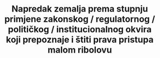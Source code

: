 ---
title: 'Napredak zemalja prema stupnju primjene zakonskog / regulatornog / političkog / institucionalnog okvira koji prepoznaje i štiti prava pristupa malom ribolovu'
permalink: /14-b-1/
sdg_goal: 14
layout: indicator
indicator: 14.b.1
indicator_variable: null
graph: null
graph_title: null
graph_type_description: null
graph_status_notes: 'Policy  Judgement'
variable_description: null
variable_notes: null
un_designated_tier: '3'
un_custodial_agency: FAO
target_id: 14.b
has_metadata: true
rationale_interpretation: 
goal_meta_link: 'http://unstats.un.org/sdgs/files/metadata-compilation/Metadata-Goal-14.pdf'
goal_meta_link_page: 20
indicator_name: '
Napredak zemalja prema stupnju primjene zakonskog / regulatornog / političkog / institucionalnog okvira koji prepoznaje i štiti prava pristupa malom ribolovu'
target: '
Omogućiti pristup malim obrtnicima ribarima morskim resursima i tržištu.'
actual_indicator_available: null
actual_indicator_available_description: null
method_of_computation: ''
comments_and_limitations: null
periodicity: null
time_period: null
unit_of_measure: null
disaggregation_categories: null
disaggregation_geography: null
indicator_definition: 'Indikator je formuliran kao Napredak po zemljama u usvajanju i provedbi zakonskog / regulatornog / političkog / institucionalnog okvira koji prepoznaje i štiti prava pristupa malom ribolovu. Taj pokazatelj mjeri aspekt  \ prava pristupa\ ". To je kompozitni indikator temeljen na odgovorima država članica FAO-a na upitnik za ispitivanje Kodeksa za odgovorno ribarstvo (CCRF) 6, koji FAO dostavlja svake dvije godine članovima i IGO-ima i INGO-ima. Ovaj se indikator izračunava na temelju nastojanja država da provode odabrane ključne odredbe dobrovoljnih smjernica za osiguranje održivog ribarstva u kontekstu sigurnosti hrane i uklanjanja siromaštva (SSF Smjernice;) kako je navedeno u određenoj godini istraživanja. Indikator varijabli \ t1.
Postojanje instrumenata koji specifično ciljaju ili se bave malim sektorom ribarstva \ t2. U tijeku su specifične inicijative za implementaciju SSF smjernica \ t3. Postojanje mehanizama koji omogućuju malim ribarima i ribičkim radnicima da doprinesu procesu donošenja odluka Izračun indikatora Težina dodijeljena svakoj od varijabli u izračunu vrijednosti pokazatelja za svaku zemlju je sljedeća: \ tVariable 1 40% \ tVariable 2 30% \ tVariable 3 30% Bodovanje varijabli indikatora temelji se na tri pitanja koja su dio skupova pitanja o malim ribarstvima u dvogodišnjem upitniku CCRF upitnika (kako je prikazano u Prilogu).
Jedinica mjerenja indikatora je rezultat na ljestvici od 0 do 1, izračunat pomoću bodova i težina dodijeljenih na tri pitanja. Nacionalni pokazatelj izračunat je na temelju tih pitanja koja su posebno usmjerena na stvarna nastojanja promicanja i olakšavanja prava pristupa malim ribolovnim gospodarstvima. Odgovori nazvani \ "ne \" u sva tri pitanja rezultirat će rezultatom \ "nula \" za kompozitni pokazatelj. Maksimalan rezultat postiže se ako se na sva pitanja odgovara \ "da \". Budući da će ovaj pokazatelj biti prijavljen u dvogodišnjem istraživanju CCRF-a, razlika u rezultatima u usporedbi sa prethodnom godinom istraživanja odrazit će se na napredak koji je postignut tijekom perioda istraživanja."'
date_of_national_source_publication: null
date_metadata_updated: null
scheduled_update_by_national_source: null
scheduled_update_by_SDG_team: null
source_agency_staff_name: null
source_agency_staff_email: null
source_agency_survey_dataset: null
source_title: null
source_url: null
source_notes: null
international_and_national_references: null  
---